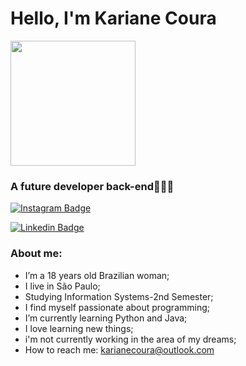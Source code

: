 # Hello, I'm Kariane Coura
<p>
    <img width="200px" src="https://media.tenor.com/images/acc4116372dcc4b342cb1a00ae657151/tenor.gif" />
</p>

### A future developer back-end👩🏻‍💻
[![Instagram Badge](https://img.shields.io/badge/-Instagram-44475a?style=flat&labelColor=44475a&logo=instagram&logoColor=white&link=https://www.instagram.com/kccunh4/)](https://www.instagram.com/kccunh4/)

[![Linkedin Badge](https://img.shields.io/badge/-Linkedin-44475a?style=flat&labelColor=44475a&logo=linkedin&logoColor=white&link=https://www.linkedin.com/in/karicoura/)](https://www.linkedin.com/in/karicoura/)
 
 ### About me:
 -  I’m a 18 years old Brazilian woman;
 - I live in São Paulo;
 - Studying Information Systems-2nd Semester;
 - I find myself passionate about programming;
 - I’m currently learning Python and Java;
 - I love learning new things;
 - i'm not currently working in the area of my dreams;
 - How to reach me: karianecoura@outlook.com
